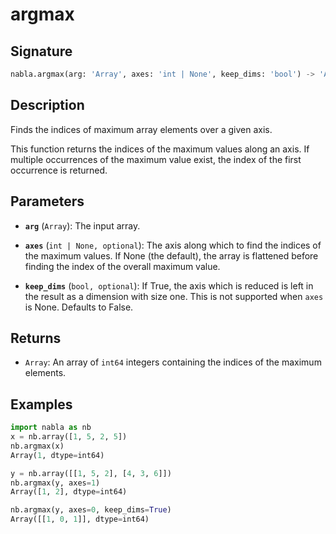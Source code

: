 # argmax

## Signature

```python
nabla.argmax(arg: 'Array', axes: 'int | None', keep_dims: 'bool') -> 'Array'
```

## Description

Finds the indices of maximum array elements over a given axis.

This function returns the indices of the maximum values along an axis. If
multiple occurrences of the maximum value exist, the index of the first
occurrence is returned.

## Parameters

- **`arg`** (`Array`): The input array.

- **`axes`** (`int | None, optional`): The axis along which to find the indices of the maximum values. If None (the default), the array is flattened before finding the index of the overall maximum value.

- **`keep_dims`** (`bool, optional`): If True, the axis which is reduced is left in the result as a dimension with size one. This is not supported when `axes` is None. Defaults to False.

## Returns

- `Array`: An array of `int64` integers containing the indices of the maximum elements.

## Examples

```python
import nabla as nb
x = nb.array([1, 5, 2, 5])
nb.argmax(x)
Array(1, dtype=int64)

y = nb.array([[1, 5, 2], [4, 3, 6]])
nb.argmax(y, axes=1)
Array([1, 2], dtype=int64)

nb.argmax(y, axes=0, keep_dims=True)
Array([[1, 0, 1]], dtype=int64)
```
